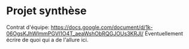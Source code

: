 # Projet synthèse

Contrat d'équipe: https://docs.google.com/document/d/1k-06OgsKJhWlmmPGVI1O4T_aeaWshObRQGJOUs3KRJI/
Éventuellement écrire de quoi qui a de l'allure ici.
